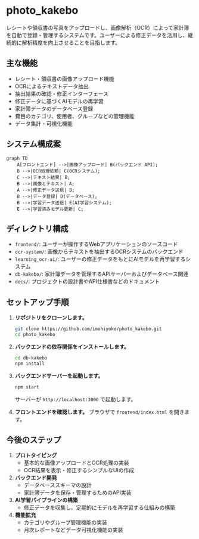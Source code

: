 # photo_kakebo

レシートや領収書の写真をアップロードし、画像解析（OCR）によって家計簿を自動で登録・管理するシステムです。ユーザーによる修正データを活用し、継続的に解析精度を向上させることを目指します。

## 主な機能

-   レシート・領収書の画像アップロード機能
-   OCRによるテキストデータ抽出
-   抽出結果の確認・修正インターフェース
-   修正データに基づくAIモデルの再学習
-   家計簿データのデータベース登録
-   費目のカテゴリ、使用者、グループなどの管理機能
-   データ集計・可視化機能

## システム構成案

```mermaid
graph TD
    A[フロントエンド] -->|画像アップロード| B(バックエンド API);
    B -->|OCR処理依頼| C(OCRシステム);
    C -->|テキスト結果| B;
    B -->|画像とテキスト| A;
    A -->|修正データ送信| B;
    B -->|データ登録| D(データベース);
    B -->|学習データ送信| E(AI学習システム);
    E -->|学習済みモデル更新| C;
```

## ディレクトリ構成

-   `frontend/`: ユーザーが操作するWebアプリケーションのソースコード
-   `ocr-system/`: 画像からテキストを抽出するOCRシステムのバックエンド
-   `learning_ocr-ai/`: ユーザーの修正データをもとにAIモデルを再学習するシステム
-   `db-kakebo/`: 家計簿データを管理するAPIサーバーおよびデータベース関連
-   `docs/`: プロジェクトの設計書やAPI仕様書などのドキュメント

## セットアップ手順

1. **リポジトリをクローンします。**
   ```bash
   git clone https://github.com/imohiyoko/photo_kakebo.git
   cd photo_kakebo
   ```

2. **バックエンドの依存関係をインストールします。**
   ```bash
   cd db-kakebo
   npm install
   ```

3. **バックエンドサーバーを起動します。**
   ```bash
   npm start
   ```
   サーバーが `http://localhost:3000` で起動します。

4. **フロントエンドを確認します。**
   ブラウザで `frontend/index.html` を開きます。


## 今後のステップ

1.  **プロトタイピング**
    -   基本的な画像アップロードとOCR処理の実装
    -   OCR結果を表示・修正するシンプルなUIの作成
2.  **バックエンド開発**
    -   データベーススキーマの設計
    -   家計簿データを保存・管理するためのAPI実装
3.  **AI学習パイプラインの構築**
    -   修正データを収集し、定期的にモデルを再学習する仕組みの構築
4.  **機能拡充**
    -   カテゴリやグループ管理機能の実装
    -   月次レポートなどデータ可視化機能の実装